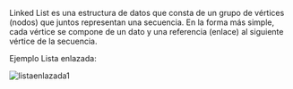Linked List es una estructura de datos que consta de un grupo de vértices (nodos) que juntos representan una secuencia. En la forma más simple, cada vértice se compone de un dato y una referencia (enlace) al siguiente vértice de la secuencia.

Ejemplo Lista enlazada:

![listaenlazada1](https://user-images.githubusercontent.com/41756950/113331258-f709b100-92dc-11eb-8f3a-c15f6828ce53.png)
